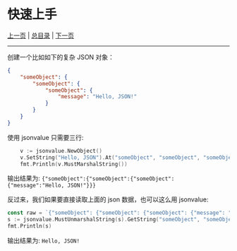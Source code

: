 # 快速上手

[上一页](./01_introduction.md) | [总目录](./README.md) | [下一页](03_get.md)

---

创建一个比如如下的复杂 JSON 对象：

```json
{
	"someObject": {
		"someObject": {
			"someObject": {
				"message": "Hello, JSON!"
			}
		}
	}
}
```

使用 jsonvalue 只需要三行:

```go
	v := jsonvalue.NewObject()
	v.SetString("Hello, JSON").At("someObject", "someObject", "someObject", "message")
	fmt.Println(v.MustMarshalString())
```

输出结果为: `{"someObject":{"someObject":{"someObject":{"message":"Hello, JSON!"}}}`

反过来，我们如果要直接读取上面的 json 数据，也可以这么用 jsonvalue: 

```go
const raw = `{"someObject": {"someObject": {"someObject": {"message": "Hello, JSON!"}}}}`
s := jsonvalue.MustUnmarshalString(s).GetString("someObject", "someObject", "someObject", "message")
fmt.Println(s)
```

输出结果为: `Hello, JSON!`


